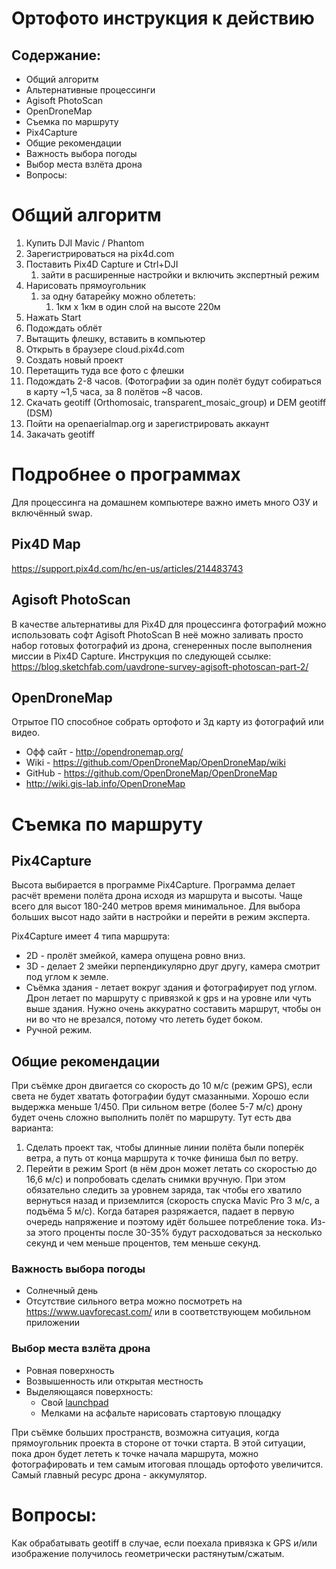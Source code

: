 # Ортофото инструкция к действию

## Содержание: 
* Общий алгоритм	
* Альтернативные процессинги	
* Agisoft PhotoScan	
* OpenDroneMap	
* Съемка по маршруту	
* Pix4Capture	
* Общие рекомендации	
* Важность выбора погоды	
* Выбор места взлёта дрона	
* Вопросы:	


# Общий алгоритм
1. Купить DJI Mavic / Phantom
1. Зарегистрироваться на pix4d.com
1. Поставить Pix4D Capture и Ctrl+DJI 
   1. зайти в расширенные настройки и включить экспертный режим
1. Нарисовать прямоугольник 
   1. за одну батарейку можно облететь: 
      1. 1км х 1км в один слой на высоте 220м
1. Нажать Start
1. Подождать облёт
1. Вытащить флешку, вставить в компьютер
1. Открыть в браузере cloud.pix4d.com
1. Создать новый проект
1. Перетащить туда все фото с флешки
1. Подождать 2-8 часов. (Фотографии за один полёт будут собираться в карту ~1,5 часа, за 8 полётов  ~8 часов.
1. Скачать geotiff (Orthomosaic, transparent_mosaic_group) и DEM geotiff  (DSM)
1. Пойти на openaerialmap.org и зарегистрировать аккаунт
1. Закачать geotiff

# Подробнее о программах
Для процессинга на домашнем компьютере важно иметь много ОЗУ и включённый swap. 
## Pix4D Map
https://support.pix4d.com/hc/en-us/articles/214483743

## Agisoft PhotoScan
В качестве альтернативы для Pix4D для процессинга фотографий можно использовать софт Agisoft PhotoScan
В неё можно заливать просто набор готовых фотографий из дрона, сгенеренных после выполнения миссии в Pix4D Capture. Инструкция по следующей ссылке:
https://blog.sketchfab.com/uavdrone-survey-agisoft-photoscan-part-2/

## OpenDroneMap
Отрытое ПО способное собрать ортофото и 3д карту из фотографий или видео. 

* Офф сайт - http://opendronemap.org/
* Wiki - https://github.com/OpenDroneMap/OpenDroneMap/wiki
* GitHub - https://github.com/OpenDroneMap/OpenDroneMap
* http://wiki.gis-lab.info/OpenDroneMap


# Съемка по маршруту
## Pix4Capture
Высота выбирается в программе Pix4Capture. Программа делает расчёт времени полёта дрона исходя из маршрута и высоты. Чаще всего для высот 180-240 метров время минимальное. Для выбора больших высот надо зайти в настройки и перейти в режим эксперта.

Pix4Capture имеет 4 типа маршрута:
* 2D - пролёт змейкой, камера опущена ровно вниз.
* 3D - делает 2 змейки перпендикулярно друг другу, камера смотрит под углом к земле.
* Съёмка здания - летает вокруг здания и фотографирует под углом. Дрон летает по маршруту с привязкой к gps и на уровне или чуть выше здания. Нужно очень аккуратно составить маршрут, чтобы он ни во что не врезался, потому что лететь будет боком.
* Ручной режим.

## Общие рекомендации
При съёмке дрон двигается со скорость до 10 м/с (режим GPS), если света не будет хватать фотографии будут смазанными. Хорошо если выдержка меньше 1/450.
При сильном ветре (более 5-7 м/с) дрону будет очень сложно выполнить полёт по маршруту.  Тут есть два варианта: 
1. Сделать проект так, чтобы длинные линии полёта были поперёк ветра, а путь от конца маршрута к точке финиша был по ветру.
1. Перейти в режим Sport (в нём дрон может летать со скоростью до 16,6 м/с) и попробовать сделать снимки вручную.
При этом обязательно следить за уровнем заряда, так чтобы его хватило вернуться назад и приземлится (скорость спуска Mavic Pro 3 м/с, а подъёма 5 м/с). Когда батарея разряжается, падает в первую очередь напряжение и поэтому идёт большее потребление тока. Из-за этого проценты после 30-35% будут расходоваться за несколько секунд и чем меньше процентов, тем меньше секунд.

### Важность выбора погоды
* Солнечный день
* Отсутствие сильного ветра
можно посмотреть на https://www.uavforecast.com/ или в соответствующем мобильном приложении
### Выбор места взлёта дрона
* Ровная поверхность
* Возвышенность или открытая местность
* Выделяющаяся поверхность:  
  * Свой [launchpad](https://www.amazon.com/Hoodman-Drone-Launch-Pad-Diameter/dp/B01I0E821G) 
  * Мелками на асфальте нарисовать стартовую площадку

При съёмке больших пространств, возможна ситуация, когда прямоугольник проекта в стороне от точки старта. В этой ситуации, пока дрон будет лететь к точке начала маршрута, можно фотографировать и тем самым итоговая площадь ортофото увеличится. Самый главный ресурс дрона - аккумулятор.

# Вопросы:
Как обрабатывать geotiff в случае, если поехала привязка к GPS и/или изображение получилось геометрически растянутым/сжатым.
